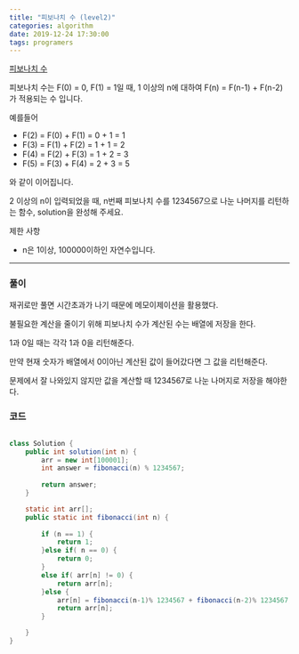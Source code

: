 ```yaml
---
title: "피보나치 수 (level2)"
categories: algorithm
date: 2019-12-24 17:30:00
tags: programers
---
```



[피보나치 수](https://programmers.co.kr/learn/courses/30/lessons/12945)

피보나치 수는 F(0) = 0, F(1) = 1일 때, 1 이상의 n에 대하여 F(n) = F(n-1) + F(n-2) 가 적용되는 수 입니다.

예를들어

- F(2) = F(0) + F(1) = 0 + 1 = 1
- F(3) = F(1) + F(2) = 1 + 1 = 2
- F(4) = F(2) + F(3) = 1 + 2 = 3
- F(5) = F(3) + F(4) = 2 + 3 = 5


와 같이 이어집니다.

2 이상의 n이 입력되었을 때, n번째 피보나치 수를 1234567으로 나눈 나머지를 리턴하는 함수, solution을 완성해 주세요.

제한 사항
* n은 1이상, 100000이하인 자연수입니다.

---

### 풀이

재귀로만 풀면 시간초과가 나기 때문에 메모이제이션을 활용했다.

불필요한 계산을 줄이기 위해 피보나치 수가 계산된 수는 배열에 저장을 한다.

1과 0일 때는 각각 1과 0을 리턴해준다.

만약 현재 숫자가 배열에서 0이아닌 계산된 값이 들어갔다면 그 값을 리턴해준다.

문제에서 잘 나와있지 않지만 값을 계산할 때 1234567로 나눈 나머지로 저장을 해야한다.

### 코드

```java

class Solution {
    public int solution(int n) {
        arr = new int[100001];
		int answer = fibonacci(n) % 1234567;
		
		return answer;
	}

	static int arr[];
	public static int fibonacci(int n) {
		
		if (n == 1) {
			return 1;
		}else if( n == 0) {
			return 0;
		}
		else if( arr[n] != 0) {
			return arr[n];
		}else {
			arr[n] = fibonacci(n-1)% 1234567 + fibonacci(n-2)% 1234567;
			return arr[n];
		}

	}
}
```